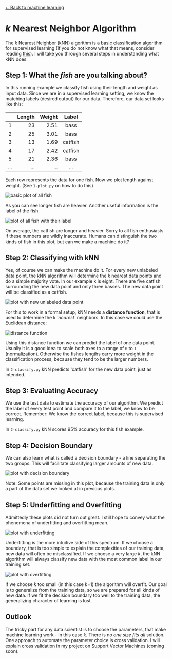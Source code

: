 [⭠ Back to machine learning](https://github.com/JonasKoenig/CodeOnMyMind/tree/master/projects/machine-learning)

# *k* Nearest Neighbor Algorithm

The *k* Nearest Neighbor (kNN) algorithm is a basic classification algorithm for supervised learning (If you do not know what that means, consider reading [this](https://github.com/JonasKoenig/CodeOnMyMind/tree/master/projects/machine-learning)). I will take you through several steps in understanding what kNN does.

## Step 1: What the *fish* are you talking about?

In this running example we classify fish using their length and weight as input data. Since we are in a supervised learning setting, we know the matching labels (desired output) for our data. Therefore, our data set looks like this:

|     | Length | Weight |  Label  |
|:---:|-------:|-------:|:-------:|
|   1 |     23 |   2.51 |    bass |
|   2 |     25 |   3.01 |    bass |
|   3 |     13 |   1.69 | catfish |
|   4 |     17 |   2.42 | catfish |
|   5 |     21 |   2.36 |    bass |
| ... |    ... |    ... |     ... |

Each row represents the data for one fish. Now we plot length against weight. (See `1-plot.py` on how to do this)

![basic plot of all fish](plots/basic.png)

As you can see longer fish are heavier. Another useful information is the label of the fish.

![plot of all fish with their label](plots/classes.png)

On average, the catfish are longer and heavier. Sorry to all fish enthusiasts if these numbers are wildly inaccurate. Humans can distinguish the two kinds of fish in this plot, but can we make a machine do it?

## Step 2: Classifying with kNN

Yes, of course we can make the machine do it. For every new unlabeled data point, the kNN algorithm will determine the *k* nearest data points and do a simple majority vote. In our example k is eight. There are five catfish surrounding the new data point and only three basses. The new data point will be classified as a catfish.

![plot with new unlabeled data point](plots/unlabeled.png)

For this to work in a formal setup, kNN needs a **distance function**, that is used to determine the k *'nearest'* neighbors. In this case we could use the Euclidean distance:

<img src="https://latex.codecogs.com/gif.latex?distance(fish_1,fish_2)=\sqrt{(length_1-length_2)^2&plus;(weight_1-weight_2)^2)}" title="distance function" />

Using this distance function we can predict the label of one data point. Usually it is a good idea to scale both axes to a range of `0` to `1` (normalization). Otherwise the fishes lengths carry more weight in the classification process, because they tend to be the larger numbers.

In `2-classify.py` kNN predicts 'catfish' for the new data point, just as intended.


## Step 3: Evaluating Accuracy

We use the test data to estimate the accuracy of our algorithm. We predict the label of every test point and compare it to the label, we know to be correct. Remember: We know the correct label, because this is supervised learning.

In `2-classify.py` kNN scores 95% accuracy for this fish example.

## Step 4: Decision Boundary

We can also learn what is called a decision boundary - a line separating the two groups. This will facilitate classifying larger amounts of new data.

![plot with decision boundary](plots/decision-boundary.png)

Note: Some points are missing in this plot, because the training data is only a part of the data set we looked at in previous plots.


## Step 5: Underfitting and Overfitting

Admittedly these plots did not turn out great. I still hope to convey what the phenomena of underfitting and overfitting mean.

![plot with underfitting](plots/underfit.png)

Underfitting is the more intuitive side of this spectrum. If we choose a boundary, that is too simple to explain the complexities of our training data, new data will often be misclassified. If we choose a very large *k*, the kNN algorithm will always classify new data with the most common label in our training set.

![plot with overfitting](plots/overfit.png)

If we choose *k* too small (in this case k=1) the algorithm will overfit. Our goal is to generalize from the training data, so we are prepared for all kinds of new data. If we fit the decision boundary too well to the training data, the generalizing character of learning is lost.

## Outlook

The tricky part for any data scientist is to choose the parameters, that make machine learning work - in this case *k*. There is no *one size fits all* solution. One approach to automate the parameter choice is cross validation. I will explain cross validation in my project on Support Vector Machines (coming soon).
